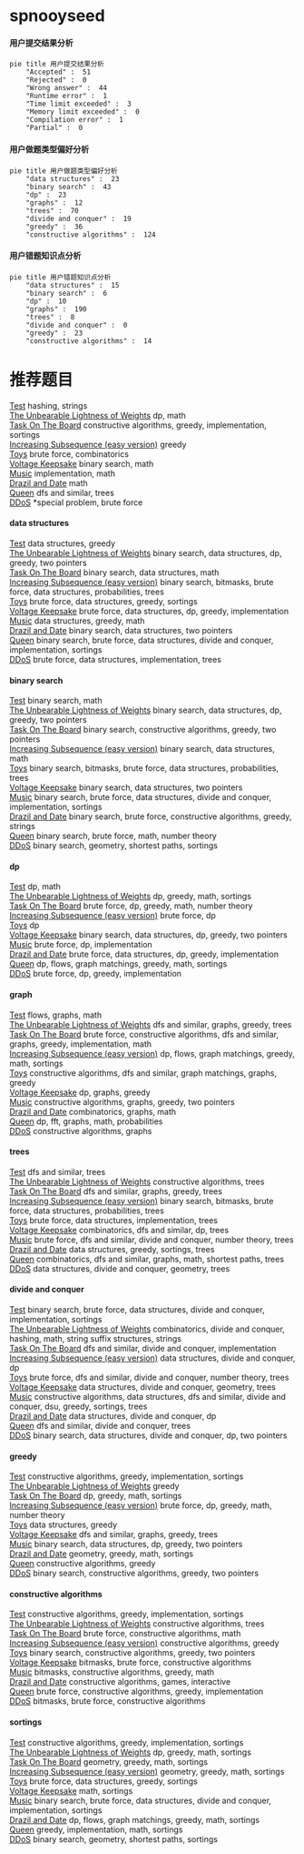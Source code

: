 # spnooyseed
<!-- tabs:start -->
#### **用户提交结果分析**

```mermaid
pie title 用户提交结果分析
    "Accepted" :  51
    "Rejected" :  0
    "Wrong answer" :  44
    "Runtime error" :  1
    "Time limit exceeded" :  3
    "Memory limit exceeded" :  0
    "Compilation error" :  1
    "Partial" :  0
```
#### **用户做题类型偏好分析**

```mermaid
pie title 用户做题类型偏好分析
    "data structures" :  23
    "binary search" :  43
    "dp" :  23
    "graphs" :  12
    "trees" :  70
    "divide and conquer" :  19
    "greedy" :  36
    "constructive algorithms" :  124
```
#### **用户错题知识点分析**

```mermaid
pie title 用户错题知识点分析
    "data structures" :  15
    "binary search" :  6
    "dp" :  10
    "graphs" :  190
    "trees" :  8
    "divide and conquer" :  0
    "greedy" :  23
    "constructive algorithms" :  14
```
<!-- tabs:end -->
# 推荐题目
[Test](http://codeforces.com/problemset/problem/25/E)		hashing,
                        strings		  
[The Unbearable Lightness of Weights](http://codeforces.com/problemset/problem/1032/E)		dp,
                        math		  
[Task On The Board](http://codeforces.com/problemset/problem/1367/D)		constructive algorithms,
                        greedy,
                        implementation,
                        sortings		  
[Increasing Subsequence (easy version)](http://codeforces.com/problemset/problem/1157/C1)		greedy		  
[Toys](http://codeforces.com/problemset/problem/44/I)		brute force,
                        combinatorics		  
[Voltage Keepsake](http://codeforces.com/problemset/problem/772/A)		binary search,
                        math		  
[Music](http://codeforces.com/problemset/problem/569/A)		implementation,
                        math		  
[Drazil and Date](http://codeforces.com/problemset/problem/515/A)		math		  
[Queen](http://codeforces.com/problemset/problem/1143/C)		dfs and similar,
                        trees		  
[DDoS](http://codeforces.com/problemset/problem/1057/B)		*special problem,
                        brute force		  
<!-- tabs:start -->
#### **data structures**
[Test](http://codeforces.com/problemset/problem/609/F)		data structures,
                        greedy		  
[The Unbearable Lightness of Weights](http://codeforces.com/problemset/problem/1492/C)		binary search,
                        data structures,
                        dp,
                        greedy,
                        two pointers		  
[Task On The Board](http://codeforces.com/problemset/problem/1490/G)		binary search,
                        data structures,
                        math		  
[Increasing Subsequence (easy version)](http://codeforces.com/problemset/problem/1479/D)		binary search,
                        bitmasks,
                        brute force,
                        data structures,
                        probabilities,
                        trees		  
[Toys](http://codeforces.com/problemset/problem/1497/A)		brute force,
                        data structures,
                        greedy,
                        sortings		  
[Voltage Keepsake](http://codeforces.com/problemset/problem/1491/C)		brute force,
                        data structures,
                        dp,
                        greedy,
                        implementation		  
[Music](http://codeforces.com/problemset/problem/1492/B)		data structures,
                        greedy,
                        math		  
[Drazil and Date](http://codeforces.com/problemset/problem/1436/E)		binary search,
                        data structures,
                        two pointers		  
[Queen](http://codeforces.com/problemset/problem/1461/D)		binary search,
                        brute force,
                        data structures,
                        divide and conquer,
                        implementation,
                        sortings		  
[DDoS](http://codeforces.com/problemset/problem/1511/C)		brute force,
                        data structures,
                        implementation,
                        trees		  
#### **binary search**
[Test](http://codeforces.com/problemset/problem/772/A)		binary search,
                        math		  
[The Unbearable Lightness of Weights](http://codeforces.com/problemset/problem/1492/C)		binary search,
                        data structures,
                        dp,
                        greedy,
                        two pointers		  
[Task On The Board](http://codeforces.com/problemset/problem/1463/D)		binary search,
                        constructive algorithms,
                        greedy,
                        two pointers		  
[Increasing Subsequence (easy version)](http://codeforces.com/problemset/problem/1490/G)		binary search,
                        data structures,
                        math		  
[Toys](http://codeforces.com/problemset/problem/1479/D)		binary search,
                        bitmasks,
                        brute force,
                        data structures,
                        probabilities,
                        trees		  
[Voltage Keepsake](http://codeforces.com/problemset/problem/1436/E)		binary search,
                        data structures,
                        two pointers		  
[Music](http://codeforces.com/problemset/problem/1461/D)		binary search,
                        brute force,
                        data structures,
                        divide and conquer,
                        implementation,
                        sortings		  
[Drazil and Date](http://codeforces.com/problemset/problem/1493/C)		binary search,
                        brute force,
                        constructive algorithms,
                        greedy,
                        strings		  
[Queen](http://codeforces.com/problemset/problem/1487/D)		binary search,
                        brute force,
                        math,
                        number theory		  
[DDoS](http://codeforces.com/problemset/problem/1486/B)		binary search,
                        geometry,
                        shortest paths,
                        sortings		  
#### **dp**
[Test](http://codeforces.com/problemset/problem/1032/E)		dp,
                        math		  
[The Unbearable Lightness of Weights](http://codeforces.com/problemset/problem/1253/C)		dp,
                        greedy,
                        math,
                        sortings		  
[Task On The Board](http://codeforces.com/problemset/problem/891/A)		brute force,
                        dp,
                        greedy,
                        math,
                        number theory		  
[Increasing Subsequence (easy version)](http://codeforces.com/problemset/problem/598/E)		brute force,
                        dp		  
[Toys](http://codeforces.com/problemset/problem/628/D)		dp		  
[Voltage Keepsake](http://codeforces.com/problemset/problem/1492/C)		binary search,
                        data structures,
                        dp,
                        greedy,
                        two pointers		  
[Music](https://codeforces.com/contest/1457/problem/C)		brute force,
                        dp,
                        implementation		  
[Drazil and Date](http://codeforces.com/problemset/problem/1491/C)		brute force,
                        data structures,
                        dp,
                        greedy,
                        implementation		  
[Queen](http://codeforces.com/problemset/problem/1437/C)		dp,
                        flows,
                        graph matchings,
                        greedy,
                        math,
                        sortings		  
[DDoS](http://codeforces.com/problemset/problem/1499/B)		brute force,
                        dp,
                        greedy,
                        implementation		  
#### **graph**
[Test](http://codeforces.com/problemset/problem/546/E)		flows,
                        graphs,
                        math		  
[The Unbearable Lightness of Weights](http://codeforces.com/problemset/problem/767/C)		dfs and similar,
                        graphs,
                        greedy,
                        trees		  
[Task On The Board](http://codeforces.com/problemset/problem/1487/C)		brute force,
                        constructive algorithms,
                        dfs and similar,
                        graphs,
                        greedy,
                        implementation,
                        math		  
[Increasing Subsequence (easy version)](http://codeforces.com/problemset/problem/1437/C)		dp,
                        flows,
                        graph matchings,
                        greedy,
                        math,
                        sortings		  
[Toys](http://codeforces.com/problemset/problem/1470/D)		constructive algorithms,
                        dfs and similar,
                        graph matchings,
                        graphs,
                        greedy		  
[Voltage Keepsake](http://codeforces.com/problemset/problem/1476/C)		dp,
                        graphs,
                        greedy		  
[Music](http://codeforces.com/problemset/problem/1304/D)		constructive algorithms,
                        graphs,
                        greedy,
                        two pointers		  
[Drazil and Date](http://codeforces.com/problemset/problem/1475/C)		combinatorics,
                        graphs,
                        math		  
[Queen](http://codeforces.com/problemset/problem/553/E)		dp,
                        fft,
                        graphs,
                        math,
                        probabilities		  
[DDoS](http://codeforces.com/problemset/problem/1495/C)		constructive algorithms,
                        graphs		  
#### **trees**
[Test](http://codeforces.com/problemset/problem/1143/C)		dfs and similar,
                        trees		  
[The Unbearable Lightness of Weights](http://codeforces.com/problemset/problem/959/C)		constructive algorithms,
                        trees		  
[Task On The Board](http://codeforces.com/problemset/problem/767/C)		dfs and similar,
                        graphs,
                        greedy,
                        trees		  
[Increasing Subsequence (easy version)](http://codeforces.com/problemset/problem/1479/D)		binary search,
                        bitmasks,
                        brute force,
                        data structures,
                        probabilities,
                        trees		  
[Toys](http://codeforces.com/problemset/problem/1511/C)		brute force,
                        data structures,
                        implementation,
                        trees		  
[Voltage Keepsake](http://codeforces.com/problemset/problem/1499/F)		combinatorics,
                        dfs and similar,
                        dp,
                        trees		  
[Music](http://codeforces.com/problemset/problem/1491/E)		brute force,
                        dfs and similar,
                        divide and conquer,
                        number theory,
                        trees		  
[Drazil and Date](http://codeforces.com/problemset/problem/1466/D)		data structures,
                        greedy,
                        sortings,
                        trees		  
[Queen](http://codeforces.com/problemset/problem/1495/D)		combinatorics,
                        dfs and similar,
                        graphs,
                        math,
                        shortest paths,
                        trees		  
[DDoS](http://codeforces.com/problemset/problem/1303/G)		data structures,
                        divide and conquer,
                        geometry,
                        trees		  
#### **divide and conquer**
[Test](http://codeforces.com/problemset/problem/1461/D)		binary search,
                        brute force,
                        data structures,
                        divide and conquer,
                        implementation,
                        sortings		  
[The Unbearable Lightness of Weights](http://codeforces.com/problemset/problem/1466/G)		combinatorics,
                        divide and conquer,
                        hashing,
                        math,
                        string suffix structures,
                        strings		  
[Task On The Board](http://codeforces.com/problemset/problem/1490/D)		dfs and similar,
                        divide and conquer,
                        implementation		  
[Increasing Subsequence (easy version)](https://codeforces.com/contest/1483/problem/C)		data structures,
                        divide and conquer,
                        dp		  
[Toys](http://codeforces.com/problemset/problem/1491/E)		brute force,
                        dfs and similar,
                        divide and conquer,
                        number theory,
                        trees		  
[Voltage Keepsake](http://codeforces.com/problemset/problem/1303/G)		data structures,
                        divide and conquer,
                        geometry,
                        trees		  
[Music](http://codeforces.com/problemset/problem/1494/D)		constructive algorithms,
                        data structures,
                        dfs and similar,
                        divide and conquer,
                        dsu,
                        greedy,
                        sortings,
                        trees		  
[Drazil and Date](http://codeforces.com/problemset/problem/1482/E)		data structures,
                        divide and conquer,
                        dp		  
[Queen](http://codeforces.com/problemset/problem/566/C)		dfs and similar,
                        divide and conquer,
                        trees		  
[DDoS](http://codeforces.com/problemset/problem/1428/F)		binary search,
                        data structures,
                        divide and conquer,
                        dp,
                        two pointers		  
#### **greedy**
[Test](http://codeforces.com/problemset/problem/1367/D)		constructive algorithms,
                        greedy,
                        implementation,
                        sortings		  
[The Unbearable Lightness of Weights](http://codeforces.com/problemset/problem/1157/C1)		greedy		  
[Task On The Board](http://codeforces.com/problemset/problem/1253/C)		dp,
                        greedy,
                        math,
                        sortings		  
[Increasing Subsequence (easy version)](http://codeforces.com/problemset/problem/891/A)		brute force,
                        dp,
                        greedy,
                        math,
                        number theory		  
[Toys](http://codeforces.com/problemset/problem/609/F)		data structures,
                        greedy		  
[Voltage Keepsake](http://codeforces.com/problemset/problem/767/C)		dfs and similar,
                        graphs,
                        greedy,
                        trees		  
[Music](http://codeforces.com/problemset/problem/1492/C)		binary search,
                        data structures,
                        dp,
                        greedy,
                        two pointers		  
[Drazil and Date](https://codeforces.com/contest/1496/problem/C)		geometry,
                        greedy,
                        math,
                        sortings		  
[Queen](http://codeforces.com/problemset/problem/1493/A)		constructive algorithms,
                        greedy		  
[DDoS](http://codeforces.com/problemset/problem/1463/D)		binary search,
                        constructive algorithms,
                        greedy,
                        two pointers		  
#### **constructive algorithms**
[Test](http://codeforces.com/problemset/problem/1367/D)		constructive algorithms,
                        greedy,
                        implementation,
                        sortings		  
[The Unbearable Lightness of Weights](http://codeforces.com/problemset/problem/959/C)		constructive algorithms,
                        trees		  
[Task On The Board](http://codeforces.com/problemset/problem/1430/A)		brute force,
                        constructive algorithms,
                        math		  
[Increasing Subsequence (easy version)](http://codeforces.com/problemset/problem/1493/A)		constructive algorithms,
                        greedy		  
[Toys](http://codeforces.com/problemset/problem/1463/D)		binary search,
                        constructive algorithms,
                        greedy,
                        two pointers		  
[Voltage Keepsake](https://codeforces.com/contest/1456/problem/B)		bitmasks,
                        brute force,
                        constructive algorithms		  
[Music](http://codeforces.com/problemset/problem/1492/D)		bitmasks,
                        constructive algorithms,
                        greedy,
                        math		  
[Drazil and Date](https://codeforces.com/contest/1504/problem/D)		constructive algorithms,
                        games,
                        interactive		  
[Queen](https://codeforces.com/contest/1483/problem/A)		brute force,
                        constructive algorithms,
                        greedy,
                        implementation		  
[DDoS](https://codeforces.com/contest/1457/problem/D)		bitmasks,
                        brute force,
                        constructive algorithms		  
#### **sortings**
[Test](http://codeforces.com/problemset/problem/1367/D)		constructive algorithms,
                        greedy,
                        implementation,
                        sortings		  
[The Unbearable Lightness of Weights](http://codeforces.com/problemset/problem/1253/C)		dp,
                        greedy,
                        math,
                        sortings		  
[Task On The Board](https://codeforces.com/contest/1496/problem/C)		geometry,
                        greedy,
                        math,
                        sortings		  
[Increasing Subsequence (easy version)](http://codeforces.com/problemset/problem/1495/A)		geometry,
                        greedy,
                        math,
                        sortings		  
[Toys](http://codeforces.com/problemset/problem/1497/A)		brute force,
                        data structures,
                        greedy,
                        sortings		  
[Voltage Keepsake](http://codeforces.com/problemset/problem/1427/A)		math,
                        sortings		  
[Music](http://codeforces.com/problemset/problem/1461/D)		binary search,
                        brute force,
                        data structures,
                        divide and conquer,
                        implementation,
                        sortings		  
[Drazil and Date](http://codeforces.com/problemset/problem/1437/C)		dp,
                        flows,
                        graph matchings,
                        greedy,
                        math,
                        sortings		  
[Queen](http://codeforces.com/problemset/problem/1473/A)		greedy,
                        implementation,
                        math,
                        sortings		  
[DDoS](http://codeforces.com/problemset/problem/1486/B)		binary search,
                        geometry,
                        shortest paths,
                        sortings		  
<!-- tabs:end -->
